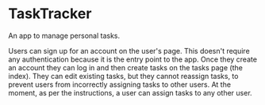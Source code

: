 # TaskTracker

An app to manage personal tasks.

Users can sign up for an account on the user's page. This doesn't 
require any authentication because it is the entry point to the app.
Once they create an account they can log in and then create tasks
on the tasks page (the index). They can edit existing tasks, but they 
cannot reassign tasks, to prevent users from incorrectly assigning tasks
to other users. At the moment, as per the instructions, a user can assign
tasks to any other user.
